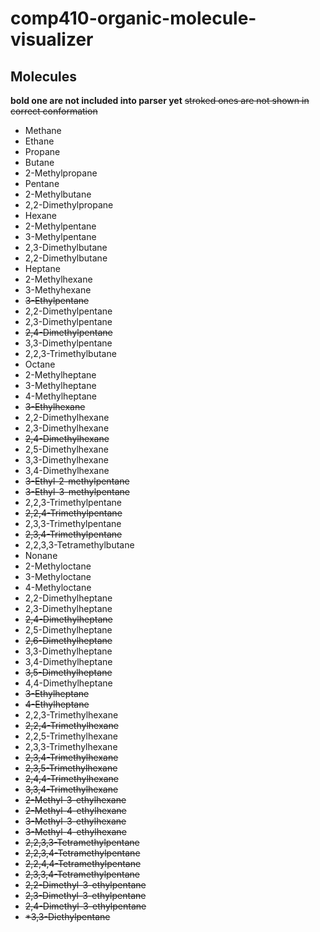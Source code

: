 # comp410-organic-molecule-visualizer
## Molecules 

**bold one are not included into parser yet** 
~~stroked ones are not shown in correct conformation~~

* Methane
* Ethane
* Propane
* Butane 
* 2-Methylpropane
* Pentane 
* 2-Methylbutane 
* 2,2-Dimethylpropane
* Hexane 
* 2-Methylpentane 
* 3-Methylpentane 
* 2,3-Dimethylbutane
* 2,2-Dimethylbutane
* Heptane 
* 2-Methylhexane 
* 3-Methyhexane 
* ~~3-Ethylpentane~~
* 2,2-Dimethylpentane
* 2,3-Dimethylpentane
* ~~2,4-Dimethylpentane~~
* 3,3-Dimethylpentane
* 2,2,3-Trimethylbutane
* Octane 
* 2-Methylheptane
* 3-Methylheptane
* 4-Methylheptane
* ~~3-Ethylhexane~~
* 2,2-Dimethylhexane
* 2,3-Dimethylhexane
* ~~2,4-Dimethylhexane~~
* 2,5-Dimethylhexane
* 3,3-Dimethylhexane
* 3,4-Dimethylhexane
* ~~3-Ethyl-2-methylpentane~~
* ~~3-Ethyl-3-methylpentane~~
* 2,2,3-Trimethylpentane
* ~~2,2,4-Trimethylpentane~~
* 2,3,3-Trimethylpentane
* ~~2,3,4-Trimethylpentane~~
* 2,2,3,3-Tetramethylbutane
* Nonane
* 2-Methyloctane
* 3-Methyloctane
* 4-Methyloctane
* 2,2-Dimethylheptane
* 2,3-Dimethylheptane
* ~~2,4-Dimethylheptane~~
* 2,5-Dimethylheptane
* ~~2,6-Dimethylheptane~~
* 3,3-Dimethylheptane
* 3,4-Dimethylheptane
* ~~3,5-Dimethylheptane~~
* 4,4-Dimethylheptane
* ~~3-Ethylheptane~~
* ~~4-Ethylheptane~~
* 2,2,3-Trimethylhexane
* ~~2,2,4-Trimethylhexane~~
* 2,2,5-Trimethylhexane
* 2,3,3-Trimethylhexane
* ~~2,3,4-Trimethylhexane~~
* ~~2,3,5-Trimethylhexane~~
* ~~2,4,4-Trimethylhexane~~
* ~~3,3,4-Trimethylhexane~~
* ~~2-Methyl-3-ethylhexane~~
* ~~2-Methyl-4-ethylhexane~~
* ~~3-Methyl-3-ethylhexane~~
* ~~3-Methyl-4-ethylhexane~~
* ~~2,2,3,3-Tetramethylpentane~~
* ~~2,2,3,4-Tetramethylpentane~~
* ~~2,2,4,4-Tetramethylpentane~~
* ~~2,3,3,4-Tetramethylpentane~~
* ~~2,2-Dimethyl-3-ethylpentane~~
* ~~2,3-Dimethyl-3-ethylpentane~~
* ~~2,4-Dimethyl-3-ethylpentane~~
* ~~*3,3-Diethylpentane~~

